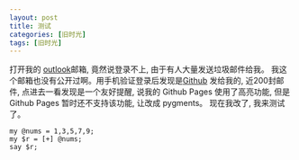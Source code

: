 ```yaml
---
layout: post
title: 测试
categories: [旧时光]
tags: [旧时光]
---
```


打开我的 [outlook]()邮箱, 竟然说登录不上, 由于有人大量发送垃圾邮件给我。 我这个邮箱也没有公开过啊。用手机验证登录后发现是[Github](https://github.com) 发给我的, 近200封邮件, 点进去一看发现是一个友好提醒, 说我的 Github Pages 使用了高亮功能, 但是 Github Pages 暂时还不支持该功能, 让改成 pygments。 现在我改了, 我来测试了。

```perl6
my @nums = 1,3,5,7,9;
my $r = [+] @nums;
say $r;
``` 

